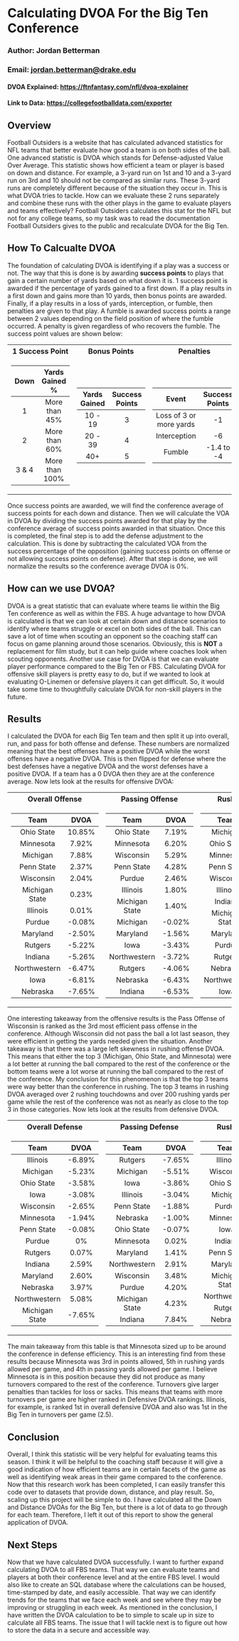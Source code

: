 # Calculating DVOA For the Big Ten Conference

### Author: Jordan Betterman

### Email: <jordan.betterman@drake.edu>

#### DVOA Explained: <https://ftnfantasy.com/nfl/dvoa-explainer>

#### Link to Data: <https://collegefootballdata.com/exporter>

## Overview

Football Outsiders is a website that has calculated advanced statistics for NFL teams that better evaluate how good a team is on both sides of the ball. One advanced statistic is DVOA which stands for Defense-adjusted Value Over Average. This statistic shows how efficient a team or player is based on down and distance. For example, a 3-yard run on 1st and 10 and a 3-yard run on 3rd and 10 should not be compared as similar runs. These 3-yard runs are completely different because of the situation they occur in. This is what DVOA tries to tackle. How can we evaluate these 2 runs separately and combine these runs with the other plays in the game to evaluate players and teams effectively? Football Outsiders calculates this stat for the NFL but not for any college teams, so my task was to read the documentation Football Outsiders gives to the public and recalculate DVOA for the Big Ten.

## How To Calcualte DVOA

The foundation of calculating DVOA is identifying if a play was a success or not. The way that this is done is by awarding **success points** to plays that gain a certain number of yards based on what down it is. 1 success point is awarded if the percentage of yards gained to a first down. If a play results in a first down and gains more than 10 yards, then bonus points are awarded. Finally, if a play results in a loss of yards, interception, or fumble, then penalties are given to that play. A fumble is awarded success points a range between 2 values depending on the field position of where the fumble occurred. A penalty is given regardless of who recovers the fumble. The success point values are shown below:

<center><table>
<tr><th style="text-align: center">1 Success Point</th><th style="text-align: center">Bonus Points</th><th style="text-align: center">Penalties</th></tr>
<tr><td>

| Down | Yards Gained % |
| :--: |      :---:     |
|  1   |  More than 45% |
|  2   |  More than 60% |
| 3 & 4|  More than 100%|
</td><td>

| Yards Gained | Success Points |
|    :--:      |      :---:     |
|  10 - 19     |        3       |
|  20 - 39     |        4       |
|     40+      |        5       |

</td><td>

| Event | Success Points |
|  :--: |   :---:     |
|  Loss of 3 or more yards |       -1       |
|      Interception            |       -6       |
|       Fumble                 |   -1.4 to -4   |

</td></tr> </table></center>

Once success points are awarded, we will find the conference average of success points for each down and distance. Then we will calculate the VOA in DVOA by dividing the success points awarded for that play by the conference average of success points awarded in that situation. Once this is completed, the final step is to add the defense adjustment to the calculation. This is done by subtracting the calculated VOA from the success percentage of the opposition (gaining success points on offense or not allowing success points on defense). After that step is done, we will normalize the results so the conference average DVOA is 0%. 

## How can we use DVOA?
DVOA is a great statistic that can evaluate where teams lie within the Big Ten conference as well as within the FBS. A huge advantage to how DVOA is calculated is that we can look at certain down and distance scenarios to identify where teams struggle or excel on both sides of the ball. This can save a lot of time when scouting an opponent so the coaching staff can focus on game planning around those scenarios. Obviously, this is **NOT** a replacement for film study, but it can help guide where coaches look when scouting opponents. Another use case for DVOA is that we can evaluate player performance compared to the Big Ten or FBS. Calculating DVOA for offensive skill players is pretty easy to do, but if we wanted to look at evaluating O-Linemen or defensive players it can get difficult. So, it would take some time to thoughtfully calculate DVOA for non-skill players in the future.

<div style="page-break-after: always;"></div>

## Results
I calculated the DVOA for each Big Ten team and then split it up into overall, run, and pass for both offense and defense. These numbers are normalized meaning that the best offenses have a positive DVOA while the worst offenses have a negative DVOA. This is then flipped for defense where the best defenses have a negative DVOA and the worst defenses have a positive DVOA. If a team has a 0 DVOA then they are at the conference average. Now lets look at the results for offensive DVOA:

<center><table>
<tr><th style="text-align: center">Overall Offense</th><th style="text-align: center">Passing Offense</th><th style="text-align: center">Rushing Offense</th></tr>
<tr><td>

| Team | DVOA |
| :--: |  :--:|
|  Ohio State |  10.85%  |
|  Minnesota  |  7.92%  |
|  Michigan |    7.88%  |
| Penn State| 2.37% |
| Wisconsin | 2.04%  |
| Michigan State | 0.23% |
| Illinois | 0.01% |
| Purdue | -0.08% |
| Maryland | -2.50% |
| Rutgers | -5.22% |
| Indiana | -5.26% |
| Northwestern | -6.47% |
| Iowa | -6.81% |
| Nebraska | -7.65% |

</td><td>

| Team | DVOA |
| :--: |  :--:|
|  Ohio State |  7.19%  |
|  Minnesota  |  6.20%  |
|  Wisconsin |    5.29%  |
| Penn State| 4.28% |
| Purdue | 2.46%  |
| Illinois | 1.80% |
| Michigan State | 1.40% |
| Michigan | -0.02% |
| Maryland | -1.56% |
| Iowa | -3.43% |
| Northwestern | -3.72% |
| Rutgers | -4.06% |
| Nebraska | -6.43% |
| Indiana | -6.53% |

</td><td>

| Team | DVOA |
| :--: |  :--:|
|  Michigan |  19.59%  |
|  Ohio State  |  18.12%  |
|  Minnesota |    12.55%  |
| Penn State| -0.05% |
| Wisconsin | -1.30%  |
| Illinois | -1.52% |
| Indiana | 2.91% |
| Michigan State | -3.21% |
| Maryland | -4.80% |
| Purdue | -7.02% |
| Rutgers | -7.70% |
| Nebraska | -10.63% |
| Northwestern | -11.46% |
| Iowa | -13.39% |

</td></tr> </table> </center>

One interesting takeaway from the offensive results is the Pass Offense of Wisconsin is ranked as the 3rd most efficient pass offense in the conference. Although Wisconsin did not pass the ball a lot last season, they were efficient in getting the yards needed given the situation. Another takeaway is that there was a large left skewness in rushing offense DVOA. This means that either the top 3 (Michigan, Ohio State, and Minnesota) were a lot better at running the ball compared to the rest of the conference or the bottom teams were a lot worse at running the ball compared to the rest of the conference. My conclusion for this phenomenon is that the top 3 teams were way better than the conference in rushing. The top 3 teams in rushing DVOA averaged over 2 rushing touchdowns and over 200 rushing yards per game while the rest of the conference was not as nearly as close to the top 3 in those categories. Now lets look at the results from defensive DVOA.

<center><table>
<tr><th style="text-align: center">Overall Defense</th><th style="text-align: center">Passing Defense</th><th style="text-align: center">Rushing Defense</th></tr>
<tr><td>

| Team | DVOA |
| :--: |  :--:|
|  Illinois |  -6.89%  |
|  Michigan  |  -5.23%  |
|  Ohio State |    -3.58%  |
| Iowa | -3.08% |
| Wisconsin | -2.65%  |
| Minnesota | -1.94% |
| Penn State | -0.08% |
| Purdue | 0% |
| Rutgers | 0.07% |
| Indiana | 2.59% |
| Maryland | 2.60% |
| Nebraska | 3.97% |
| Northwestern | 5.08% |
| Michigan State | -7.65% |

</td><td>

| Team | DVOA |
| :--: |  :--:|
|  Rutgers |  -7.65%  |
|  Michigan  |  -5.51%  |
|  Iowa |    -3.86%  |
| Illinois | -3.04% |
| Penn State | -1.88%  |
| Nebraska | -1.00% |
| Ohio State | -0.07% |
| Minnesota | 0.02% |
| Maryland | 1.41% |
| Northwestern | 2.91% |
| Wisconsin | 3.48% |
| Purdue | 4.20% |
| Michigan State | 4.23% |
| Indiana | 7.84% |

</td><td>

| Team | DVOA |
| :--: |  :--:|
|  Illinois |  -15.15%  |
|  Wisconsin  |  -12.50%  |
|  Ohio State |    -8.58%  |
|  Michigan | -8.52% |
|  Purdue | -7.67%  |
|  Minnesota | -6.13% |
|  Iowa | -4.87% |
|  Indiana | -3.71% |
|  Penn State | 1.49% |
|  Maryland | 4.25% |
|  Michigan State | 9.12% |
|  Northwestern | 11.20% |
|  Rutgers | 13.64% |
|  Nebraska | 14.76% |

</td></tr> </table> </center>

The main takeaway from this table is that Minnesota sized up to be around the conference in defense efficiency. This is an interesting find from these results because Minnesota was 3rd in points allowed, 5th in rushing yards allowed per game, and 4th in passing yards allowed per game. I believe Minnesota is in this position because they did not produce as many turnovers compared to the rest of the conference. Turnovers give larger penalties than tackles for loss or sacks. This means that teams with more turnovers per game are higher ranked in Defensive DVOA rankings. Illinois, for example, is ranked 1st in overall defensive DVOA and also was 1st in the Big Ten in turnovers per game (2.5).

<div style="page-break-after: always;"></div>

## Conclusion
Overall, I think this statistic will be very helpful for evaluating teams this season. I think it will be helpful to the coaching staff because it will give a good indication of how efficient teams are in certain facets of the game as well as identifying weak areas in their game compared to the conference. Now that this research work has been completed, I can easily transfer this code over to datasets that provide down, distance, and play result. So, scaling up this project will be simple to do. I have calculated all the Down and Distance DVOAs for the Big Ten, but there is a lot of data to go through for each team. Therefore, I left it out of this report to show the general application of DVOA. 

## Next Steps

Now that we have calculated DVOA successfully. I want to further expand calculating DVOA to all FBS teams. That way we can evaluate teams and players at both their conference level and at the entire FBS level. I would also like to create an SQL database where the calculations can be housed, time-stamped by date, and easily accessible. That way we can identify trends for the teams that we face each week and see where they may be improving or struggling in each week. As mentioned in the conclusion, I have written the DVOA calculation to be to simple to scale up in size to calculate all FBS teams. The issue that I will tackle next is to figure out how to store the data in a secure and accessible way.
